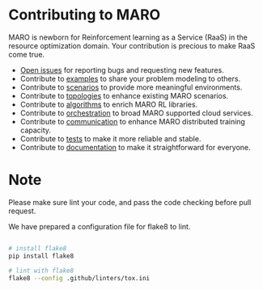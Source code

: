 # Contributing to MARO

MARO is newborn for Reinforcement learning as a Service (RaaS) in the resource optimization domain. Your contribution is precious to make RaaS come true.

- [Open issues](https://github.com/microsoft/maro/issues) for reporting bugs and requesting new features.
- Contribute to [examples](https://github.com/microsoft/maro/tree/master/examples) to share your problem modeling to others.
- Contribute to [scenarios](https://github.com/microsoft/maro/tree/master/maro/simulator/scenarios) to provide more meaningful environments.
- Contribute to [topologies](https://github.com/microsoft/maro/tree/master/maro/simulator/scenarios/citi_bike/topologies) to enhance existing MARO scenarios.
- Contribute to [algorithms](https://github.com/microsoft/maro/tree/master/maro/rl/algorithms) to enrich MARO RL libraries.
- Contribute to [orchestration](https://github.com/microsoft/maro/tree/master/maro/cli) to broad MARO supported cloud services.
- Contribute to [communication](https://github.com/microsoft/maro/tree/master/maro/communication) to enhance MARO distributed training capacity.
- Contribute to [tests](https://github.com/microsoft/maro/tree/master/tests) to make it more reliable and stable.
- Contribute to [documentation](https://github.com/microsoft/maro/tree/master/maro) to make it straightforward for everyone.


# Note

Please make sure lint your code, and pass the code checking before pull request. 

We have prepared a configuration file for flake8 to lint.

```sh

# install flake8
pip install flake8

# lint with flake8
flake8 --config .github/linters/tox.ini

```
